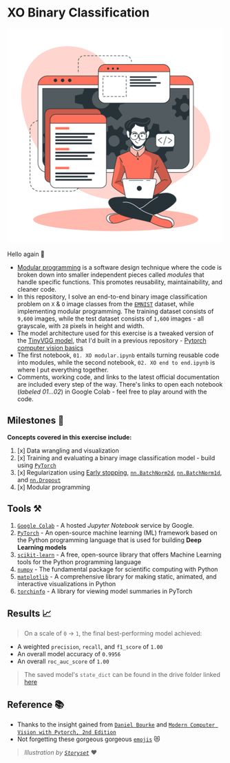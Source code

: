 # XO Binary Classification

<p align="center">
  <img src='pics/modular.png'  width='500'/>
</p>

Hello again 👋
+ [Modular programming]() is a software design technique where the code is broken down into smaller independent pieces called _modules_ that handle specific functions. This promotes reusability, maintainability, and cleaner code.
+ In this repository, I solve an end-to-end binary image classification problem on `X` & `O` image classes from the [`EMNIST`](https://pytorch.org/vision/main/generated/torchvision.datasets.EMNIST.html) dataset, while implementing modular programming. The training dataset consists of `9,600` images, while the test dataset consists of `1,600` images - all grayscale, with `28` pixels in height and width.
+ The model architecture used for this exercise is a tweaked version of the [TinyVGG model](https://www.youtube.com/watch?v=HnWIHWFbuUQ), that I'd built in a previous repository - [Pytorch computer vision basics](https://github.com/Martinmbiro/Pytorch-computer-vision-basics)
+ The first notebook, `01. XO modular.ipynb` entails turning reusable code into modules, while the second notebook, `02. XO end to end.ipynb` is where I put everything together.
+ Comments, working code, and links to the latest official documentation are included every step of the way. There's links to open each notebook (_labeled 01...02_) in Google Colab - feel free to play around with the code.

## Milestones 🏁
**Concepts covered in this exercise include:**  
1. [x] Data wrangling and visualization
2. [x] Training and evaluating a binary image classification model - build using [`PyTorch`](https://pytorch.org/)
3. [x] Regularization using [Early stopping](https://www.linkedin.com/advice/1/what-benefits-drawbacks-early-stopping#:~:text=Early%20stopping%20is%20a%20form,to%20increase%20or%20stops%20improving.), [`nn.BatchNorm2d`](https://pytorch.org/docs/stable/generated/torch.nn.BatchNorm2d.html#torch.nn.BatchNorm2d), [`nn.BatchNorm1d`](https://pytorch.org/docs/stable/generated/torch.nn.BatchNorm1d.html#torch.nn.BatchNorm1d), and [`nn.Dropout`](https://pytorch.org/docs/stable/generated/torch.nn.Dropout.html#torch.nn.Dropout)
4. [x] Modular programming

## Tools ⚒️
1. [`Google Colab`](https://colab.google/) - A hosted _Jupyter Notebook_ service by Google.
2. [`PyTorch`](https://pytorch.org/) -  An open-source machine learning (ML) framework based on the Python programming language that is used for building **Deep Learning models**
3. [`scikit-learn`](https://scikit-learn.org/stable/#) - A free, open-source library that offers Machine Learning tools for the Python programming language
4. [`numpy`](https://numpy.org/) - The fundamental package for scientific computing with Python
5. [`matplotlib`](https://matplotlib.org/) - A comprehensive library for making static, animated, and interactive visualizations in Python
6. [`torchinfo`](https://github.com/TylerYep/torchinfo) - A library for viewing model summaries in PyTorch

## Results 📈
> On a scale of `0` -> `1`, the final best-performing model achieved:
+ A weighted `precision`, `recall`, and `f1_score` of `1.00`
+ An overall model accuracy of `0.9956`
+ An overall `roc_auc_score` of `1.00`

> The saved model's `state_dict` can be found in the drive folder linked [here](https://drive.google.com/drive/folders/1gWNM3EXADR0__wuUyzAipIg7vu47aEh3?usp=drive_link)


## Reference 📚
+ Thanks to the insight gained from [`Daniel Bourke`](https://x.com/mrdbourke?s=21&t=1Fg4dWHIo5p7EaMHhv2rng) and [`Modern Computer Vision with Pytorch, 2nd Edition`](https://www.packtpub.com/en-us/product/modern-computer-vision-with-pytorch-9781803240930)
+ Not forgetting these gorgeous gorgeous [`emojis`](https://gist.github.com/FlyteWizard/468c0a0a6c854ed5780a32deb73d457f) 😻

> _Illustration by [`Storyset`](https://storyset.com)_ ♥

